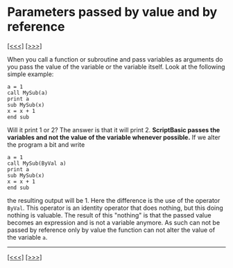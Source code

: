 # Parameters passed by value and by reference

[\[\<\<\<\]](ug_18.5.md) [\[\>\>\>\]](ug_18.7.md)

When you call a function or subroutine and pass variables as arguments
do you pass the value of the variable or the variable itself. Look at
the following simple example:

    a = 1
    call MySub(a)
    print a
    sub MySub(x)
    x = x + 1
    end sub

Will it print 1 or 2? The answer is that it will print 2. **ScriptBasic
passes the variables and not the value of the variable whenever
possible.** If we alter the program a bit and write

    a = 1
    call MySub(ByVal a)
    print a
    sub MySub(x)
    x = x + 1
    end sub

the resulting output will be 1. Here the difference is the use of the
operator `ByVal`. This operator is an identity operator that does
nothing, but this doing nothing is valuable. The result of this
"nothing" is that the passed value becomes an expression and is not a
variable anymore. As such can not be passed by reference only by value
the function can not alter the value of the variable `a`.

-----

[\[\<\<\<\]](ug_18.5.md) [\[\>\>\>\]](ug_18.7.md)
